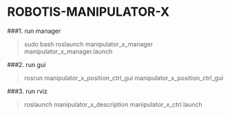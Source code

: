 # ROBOTIS-MANIPULATOR-X

###1. run manager
> sudo bash
> roslaunch manipulator_x_manager manipulator_x_manager.launch

###2. run gui
> rosrun manipulator_x_position_ctrl_gui manipulator_x_position_ctrl_gui

###3. run rviz
> roslaunch manipulator_x_description manipulator_x_ctrl.launch
